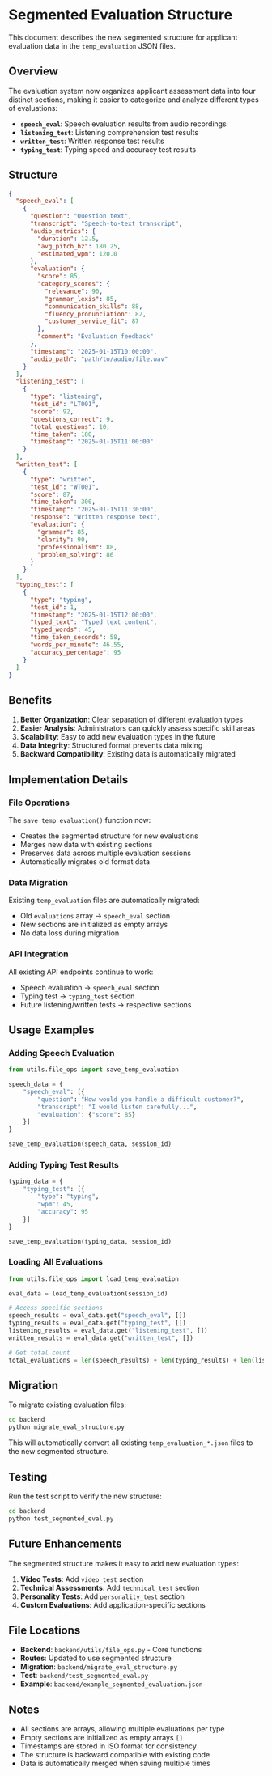 # Segmented Evaluation Structure

This document describes the new segmented structure for applicant evaluation data in the `temp_evaluation` JSON files.

## Overview

The evaluation system now organizes applicant assessment data into four distinct sections, making it easier to categorize and analyze different types of evaluations:

- **`speech_eval`**: Speech evaluation results from audio recordings
- **`listening_test`**: Listening comprehension test results
- **`written_test`**: Written response test results
- **`typing_test`**: Typing speed and accuracy test results

## Structure

```json
{
  "speech_eval": [
    {
      "question": "Question text",
      "transcript": "Speech-to-text transcript",
      "audio_metrics": {
        "duration": 12.5,
        "avg_pitch_hz": 180.25,
        "estimated_wpm": 120.0
      },
      "evaluation": {
        "score": 85,
        "category_scores": {
          "relevance": 90,
          "grammar_lexis": 85,
          "communication_skills": 88,
          "fluency_pronunciation": 82,
          "customer_service_fit": 87
        },
        "comment": "Evaluation feedback"
      },
      "timestamp": "2025-01-15T10:00:00",
      "audio_path": "path/to/audio/file.wav"
    }
  ],
  "listening_test": [
    {
      "type": "listening",
      "test_id": "LT001",
      "score": 92,
      "questions_correct": 9,
      "total_questions": 10,
      "time_taken": 180,
      "timestamp": "2025-01-15T11:00:00"
    }
  ],
  "written_test": [
    {
      "type": "written",
      "test_id": "WT001",
      "score": 87,
      "time_taken": 300,
      "timestamp": "2025-01-15T11:30:00",
      "response": "Written response text",
      "evaluation": {
        "grammar": 85,
        "clarity": 90,
        "professionalism": 88,
        "problem_solving": 86
      }
    }
  ],
  "typing_test": [
    {
      "type": "typing",
      "test_id": 1,
      "timestamp": "2025-01-15T12:00:00",
      "typed_text": "Typed text content",
      "typed_words": 45,
      "time_taken_seconds": 58,
      "words_per_minute": 46.55,
      "accuracy_percentage": 95
    }
  ]
}
```

## Benefits

1. **Better Organization**: Clear separation of different evaluation types
2. **Easier Analysis**: Administrators can quickly assess specific skill areas
3. **Scalability**: Easy to add new evaluation types in the future
4. **Data Integrity**: Structured format prevents data mixing
5. **Backward Compatibility**: Existing data is automatically migrated

## Implementation Details

### File Operations

The `save_temp_evaluation()` function now:
- Creates the segmented structure for new evaluations
- Merges new data with existing sections
- Preserves data across multiple evaluation sessions
- Automatically migrates old format data

### Data Migration

Existing `temp_evaluation` files are automatically migrated:
- Old `evaluations` array → `speech_eval` section
- New sections are initialized as empty arrays
- No data loss during migration

### API Integration

All existing API endpoints continue to work:
- Speech evaluation → `speech_eval` section
- Typing test → `typing_test` section
- Future listening/written tests → respective sections

## Usage Examples

### Adding Speech Evaluation

```python
from utils.file_ops import save_temp_evaluation

speech_data = {
    "speech_eval": [{
        "question": "How would you handle a difficult customer?",
        "transcript": "I would listen carefully...",
        "evaluation": {"score": 85}
    }]
}

save_temp_evaluation(speech_data, session_id)
```

### Adding Typing Test Results

```python
typing_data = {
    "typing_test": [{
        "type": "typing",
        "wpm": 45,
        "accuracy": 95
    }]
}

save_temp_evaluation(typing_data, session_id)
```

### Loading All Evaluations

```python
from utils.file_ops import load_temp_evaluation

eval_data = load_temp_evaluation(session_id)

# Access specific sections
speech_results = eval_data.get("speech_eval", [])
typing_results = eval_data.get("typing_test", [])
listening_results = eval_data.get("listening_test", [])
written_results = eval_data.get("written_test", [])

# Get total count
total_evaluations = len(speech_results) + len(typing_results) + len(listening_results) + len(written_results)
```

## Migration

To migrate existing evaluation files:

```bash
cd backend
python migrate_eval_structure.py
```

This will automatically convert all existing `temp_evaluation_*.json` files to the new segmented structure.

## Testing

Run the test script to verify the new structure:

```bash
cd backend
python test_segmented_eval.py
```

## Future Enhancements

The segmented structure makes it easy to add new evaluation types:

1. **Video Tests**: Add `video_test` section
2. **Technical Assessments**: Add `technical_test` section
3. **Personality Tests**: Add `personality_test` section
4. **Custom Evaluations**: Add application-specific sections

## File Locations

- **Backend**: `backend/utils/file_ops.py` - Core functions
- **Routes**: Updated to use segmented structure
- **Migration**: `backend/migrate_eval_structure.py`
- **Test**: `backend/test_segmented_eval.py`
- **Example**: `backend/example_segmented_evaluation.json`

## Notes

- All sections are arrays, allowing multiple evaluations per type
- Empty sections are initialized as empty arrays `[]`
- Timestamps are stored in ISO format for consistency
- The structure is backward compatible with existing code
- Data is automatically merged when saving multiple times 